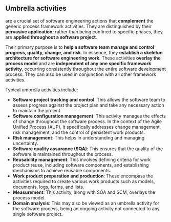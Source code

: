 ## Umbrella activities
are a crucial set of software engineering actions that **complement** the generic process framework activities. They are distinguished by their **pervasive application**; rather than being confined to specific phases, they are **applied throughout a software project**.

Their primary purpose is to **help a software team manage and control progress, quality, change, and risk**. In essence, they **establish a skeleton architecture for software engineering work**. These activities **overlay the process model** and are **independent of any one specific framework activity**, occurring consistently throughout the entire software development process. They can also be used in conjunction with all other framework activities.

Typical umbrella activities include:

- **Software project tracking and control**: This allows the software team to assess progress against the project plan and take any necessary action to maintain the project.
- **Software configuration management**: This activity manages the effects of change throughout the software process. In the context of the Agile Unified Process (AUP), it specifically addresses change management, risk management, and the control of persistent work products.
- **Risk management**: This helps in understanding and managing uncertainty.
- **Software quality assurance (SQA)**: This ensures that the quality of the software is maintained throughout the process.
- **Reusability management**: This involves defining criteria for work product reuse, including software components, and establishing mechanisms to achieve reusable components.
- **Work product preparation and production**: These encompass the activities required to create various work products such as models, documents, logs, forms, and lists.
- **Measurement**: This activity, along with SQA and SCM, overlays the process model.
- **Domain analysis**: This may also be viewed as an umbrella activity for the software process, being an ongoing activity not connected to any single software project.